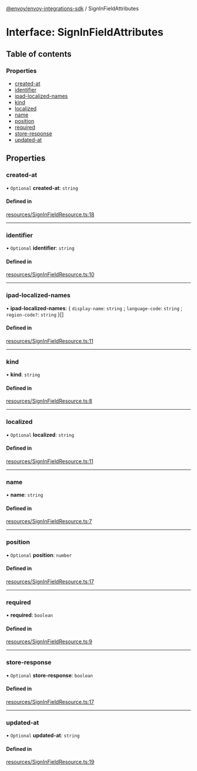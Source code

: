 [@envoy/envoy-integrations-sdk](../README.md) / SignInFieldAttributes

# Interface: SignInFieldAttributes

## Table of contents

### Properties

- [created-at](signinfieldattributes.md#created-at)
- [identifier](signinfieldattributes.md#identifier)
- [ipad-localized-names](signinfieldattributes.md#ipad-localized-names)
- [kind](signinfieldattributes.md#kind)
- [localized](signinfieldattributes.md#localized)
- [name](signinfieldattributes.md#name)
- [position](signinfieldattributes.md#position)
- [required](signinfieldattributes.md#required)
- [store-response](signinfieldattributes.md#store-response)
- [updated-at](signinfieldattributes.md#updated-at)

## Properties

### created-at

• `Optional` **created-at**: `string`

#### Defined in

[resources/SignInFieldResource.ts:18](https://github.com/envoy/envoy-integrations-sdk-nodejs/blob/410ee70/src/resources/SignInFieldResource.ts#L18)

___

### identifier

• `Optional` **identifier**: `string`

#### Defined in

[resources/SignInFieldResource.ts:10](https://github.com/envoy/envoy-integrations-sdk-nodejs/blob/410ee70/src/resources/SignInFieldResource.ts#L10)

___

### ipad-localized-names

• **ipad-localized-names**: { `display-name`: `string` ; `language-code`: `string` ; `region-code?`: `string`  }[]

#### Defined in

[resources/SignInFieldResource.ts:11](https://github.com/envoy/envoy-integrations-sdk-nodejs/blob/410ee70/src/resources/SignInFieldResource.ts#L11)

___

### kind

• **kind**: `string`

#### Defined in

[resources/SignInFieldResource.ts:8](https://github.com/envoy/envoy-integrations-sdk-nodejs/blob/410ee70/src/resources/SignInFieldResource.ts#L8)

___

### localized

• `Optional` **localized**: `string`

#### Defined in

[resources/SignInFieldResource.ts:11](https://github.com/envoy/envoy-integrations-sdk-nodejs/blob/410ee70/src/resources/SignInFieldResource.ts#L11)

___

### name

• **name**: `string`

#### Defined in

[resources/SignInFieldResource.ts:7](https://github.com/envoy/envoy-integrations-sdk-nodejs/blob/410ee70/src/resources/SignInFieldResource.ts#L7)

___

### position

• `Optional` **position**: `number`

#### Defined in

[resources/SignInFieldResource.ts:17](https://github.com/envoy/envoy-integrations-sdk-nodejs/blob/410ee70/src/resources/SignInFieldResource.ts#L17)

___

### required

• **required**: `boolean`

#### Defined in

[resources/SignInFieldResource.ts:9](https://github.com/envoy/envoy-integrations-sdk-nodejs/blob/410ee70/src/resources/SignInFieldResource.ts#L9)

___

### store-response

• `Optional` **store-response**: `boolean`

#### Defined in

[resources/SignInFieldResource.ts:17](https://github.com/envoy/envoy-integrations-sdk-nodejs/blob/410ee70/src/resources/SignInFieldResource.ts#L17)

___

### updated-at

• `Optional` **updated-at**: `string`

#### Defined in

[resources/SignInFieldResource.ts:19](https://github.com/envoy/envoy-integrations-sdk-nodejs/blob/410ee70/src/resources/SignInFieldResource.ts#L19)
